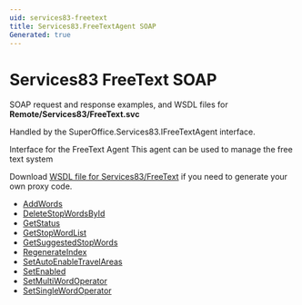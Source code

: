```yaml
---
uid: services83-freetext
title: Services83.FreeTextAgent SOAP
Generated: true
---
```


# Services83 FreeText SOAP

SOAP request and response examples, and WSDL files for **Remote/Services83/FreeText.svc**

Handled by the <see cref="T:SuperOffice.Services83.IFreeTextAgent">SuperOffice.Services83.IFreeTextAgent</see> interface.

Interface for the FreeText Agent
This agent can be used to manage the free text system

Download [WSDL file for Services83/FreeText](../Services83-FreeText.md) if you need to generate your own proxy code.

* [AddWords](AddWords.md)
* [DeleteStopWordsById](DeleteStopWordsById.md)
* [GetStatus](GetStatus.md)
* [GetStopWordList](GetStopWordList.md)
* [GetSuggestedStopWords](GetSuggestedStopWords.md)
* [RegenerateIndex](RegenerateIndex.md)
* [SetAutoEnableTravelAreas](SetAutoEnableTravelAreas.md)
* [SetEnabled](SetEnabled.md)
* [SetMultiWordOperator](SetMultiWordOperator.md)
* [SetSingleWordOperator](SetSingleWordOperator.md)
